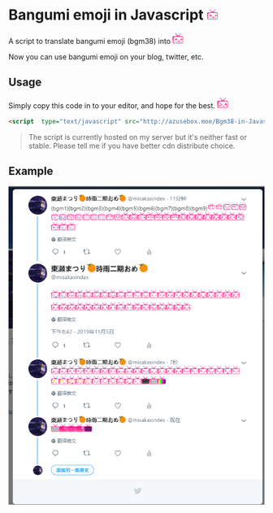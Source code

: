 # Bangumi emoji in Javascript ![](https://github.com/azuse/Bgm38-in-Javascript/raw/master/assests/bgm38.gif)  
A script to translate bangumi emoji (bgm38) into ![](https://github.com/azuse/Bgm38-in-Javascript/raw/master/assests/bgm38.gif)   

Now you can use bangumi emoji on your blog, twitter, etc.  

## Usage
Simply copy this code in to your editor, and hope for the best. ![](https://github.com/azuse/Bgm38-in-Javascript/raw/master/assests/bgm24.gif)  
```html
<script  type="text/javascript" src="http://azusebox.moe/Bgm38-in-Javascript/bgm38_min.js">
```

> The script is currently hosted on my server but it's neither fast or stable. Please tell me if you have better cdn distribute choice.

## Example
![](https://github.com/azuse/Bgm38-in-Javascript/raw/master/assests/twitter.png)
